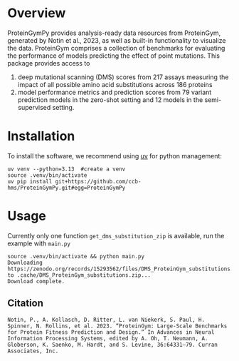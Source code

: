 # Overview
ProteinGymPy provides analysis-ready data resources from ProteinGym, generated by Notin et al., 2023, as well as built-in functionality to visualize the data. ProteinGym comprises a collection of benchmarks for evaluating the performance of models predicting the effect of point mutations. This package provides access to 
1. deep mutational scanning (DMS) scores from 217 assays measuring the impact of all possible amino acid substitutions across 186 proteins
2. model performance metrics and prediction scores from 79 variant prediction models in the zero-shot setting and 12 models in the semi-supervised setting.


# Installation
To install the software, we recommend using [uv](https://docs.astral.sh/uv/#installation) for python management:

```
uv venv --python=3.13  #create a venv
source .venv/bin/activate 
uv pip install git+https://github.com/ccb-hms/ProteinGymPy.git#egg=ProteinGymPy
```

# Usage

Currently only one function `get_dms_substitution_zip` is available, run the example with `main.py`

```
source .venv/bin/activate && python main.py
Downloading https://zenodo.org/records/15293562/files/DMS_ProteinGym_substitutions.zip to .cache/DMS_ProteinGym_substitutions.zip...
Download complete.
```

## Citation
```
Notin, P., A. Kollasch, D. Ritter, L. van Niekerk, S. Paul, H. Spinner, N. Rollins, et al. 2023. “ProteinGym: Large-Scale Benchmarks for Protein Fitness Prediction and Design.” In Advances in Neural Information Processing Systems, edited by A. Oh, T. Neumann, A. Globerson, K. Saenko, M. Hardt, and S. Levine, 36:64331–79. Curran Associates, Inc.
```
